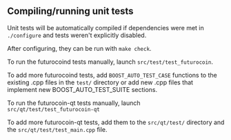 Compiling/running unit tests
------------------------------------

Unit tests will be automatically compiled if dependencies were met in `./configure`
and tests weren't explicitly disabled.

After configuring, they can be run with `make check`.

To run the futurocoind tests manually, launch `src/test/test_futurocoin`.

To add more futurocoind tests, add `BOOST_AUTO_TEST_CASE` functions to the existing
.cpp files in the `test/` directory or add new .cpp files that
implement new BOOST_AUTO_TEST_SUITE sections.

To run the futurocoin-qt tests manually, launch `src/qt/test/test_futurocoin-qt`

To add more futurocoin-qt tests, add them to the `src/qt/test/` directory and
the `src/qt/test/test_main.cpp` file.
